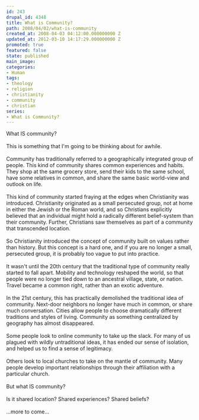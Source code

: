 ```yaml
---
id: 243
drupal_id: 4348
title: What is Community?
path: 2008/04/02/what-is-community
created_at: 2008-04-03 04:12:00.000000000 Z
updated_at: 2012-03-10 14:17:29.000000000 Z
promoted: true
featured: false
state: published
main_image: 
categories:
- Human
tags:
- theology
- religion
- christianity
- community
- christian
series:
- What is Community?
---
```

What IS community?<br /><br />This is something that I'm going to be thinking about for awhile.<br /><br />Community has traditionally referred to a geographically integrated group of people. This kind of community shares common experiences and habits. They shop at the same grocery store, send their kids to the same school, have some relatives in common, and share the same basic world-view and outlook on life.<br /><br />This kind of community started fraying at the edges when Christianity was introduced. Christianity originated as a small persecuted group, not at home in either the Jewish or the Roman world, and so Christians explicitly believed that an individual might hold a radically different belief-system than their community. Further, Christians saw themselves as part of a community that transcended location.<br /><br />So Christianity introduced the concept of community built on values rather than history. But this concept is a hard one, and if you are no longer a small, persecuted group, it is probably too vague to put into practice.<br /><br />It wasn't until the 20th century that the traditional type of community really started to fall apart. Mobility and technology reshaped the world, so that people were no longer tied down to an ancestral village, state, or nation. Travel became a common right, rather than an exotic adventure.<br /><br />In the 21st century, this has practically demolished the traditional idea of community. Next-door neighbors no longer have much in common, or share much conversation. Cities allow people to choose dramatically different traditions and styles of living. Community as something centralized by geography has almost disappeared.<br /><br />Some people look to online community to take up the slack. For many of us plagued with wildly untraditional ideas, it has ended our sense of isolation, and helped us to find a sense of legitimacy.<br /><br />Others look to local churches to take on the mantle of community. Many people develop important relationships through their affiliation with a particular church.<br /><br />But what IS community?<br /><br />Is it shared location? Shared experiences? Shared beliefs?<br /><br />...more to come...
